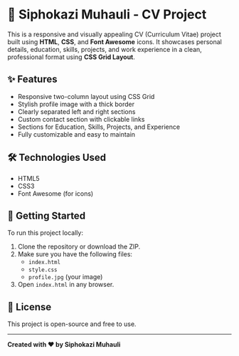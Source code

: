 # 💼 Siphokazi Muhauli - CV Project

This is a responsive and visually appealing CV (Curriculum Vitae) project built using **HTML**, **CSS**, and **Font Awesome** icons. It showcases personal details, education, skills, projects, and work experience in a clean, professional format using **CSS Grid Layout**.

## ✨ Features

- Responsive two-column layout using CSS Grid
- Stylish profile image with a thick border
- Clearly separated left and right sections
- Custom contact section with clickable links
- Sections for Education, Skills, Projects, and Experience
- Fully customizable and easy to maintain

## 🛠️ Technologies Used

- HTML5
- CSS3
- Font Awesome (for icons)

## 🚀 Getting Started

To run this project locally:

1. Clone the repository or download the ZIP.
2. Make sure you have the following files:
   - `index.html`
   - `style.css`
   - `profile.jpg` (your image)
3. Open `index.html` in any browser.

## 📄 License

This project is open-source and free to use.

---

**Created with ❤️ by Siphokazi Muhauli**

